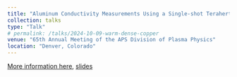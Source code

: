 ```yaml
---
title: "Aluminum Conductivity Measurements Using a Single-shot Terahertz Apparatus"
collection: talks
type: "Talk"
# permalink: /talks/2024-10-09-warm-dense-copper
venue: "65th Annual Meeting of the APS Division of Plasma Physics"
location: "Denver, Colorado"
---
```


[More information here](https://meetings.aps.org/Meeting/DPP23/Session/UP11.21),
[slides](/files/slides1.pdf)
